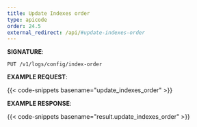 ```yaml
---
title: Update Indexes order
type: apicode
order: 24.5
external_redirect: /api/#update-indexes-order
---
```


**SIGNATURE**:

`PUT /v1/logs/config/index-order`

**EXAMPLE REQUEST**:

{{< code-snippets basename="update_indexes_order" >}}

**EXAMPLE RESPONSE**:

{{< code-snippets basename="result.update_indexes_order" >}}
